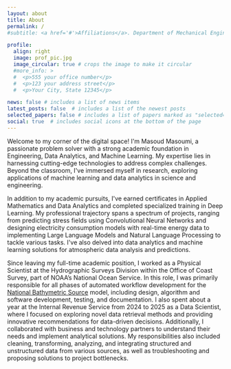 ```yaml
---
layout: about
title: About
permalink: /
#subtitle: <a href='#'>Affiliations</a>. Department of Mechanical Engineering, Manhattan College

profile:
  align: right
  image: prof_pic.jpg
  image_circular: true # crops the image to make it circular
  #more_info: >
  #  <p>555 your office number</p>
  #  <p>123 your address street</p>
  #  <p>Your City, State 12345</p>

news: false # includes a list of news items
latest_posts: false  # includes a list of the newest posts
selected_papers: false # includes a list of papers marked as "selected={true}"
social: true  # includes social icons at the bottom of the page
---
```

 
Welcome to my corner of the digital space! I'm Masoud Masoumi, a passionate problem solver with a strong academic foundation in Engineering, Data Analytics, and Machine Learning. My expertise lies in harnessing cutting-edge technologies to address complex challenges. Beyond the classroom, I've immersed myself in research, exploring applications of machine learning and data analytics in science and engineering. 

In addition to my academic pursuits, I've earned certificates in Applied Mathematics and Data Analytics and completed specialized training in Deep Learning. My professional trajectory spans a spectrum of projects, ranging from predicting stress fields using Convolutional Neural Networks and designing electricity consumption models with real-time energy data to implementing Large Language Models and Natural Language Processing to tackle various tasks. I've also delved into data analytics and machine learning solutions for atmospheric data analysis and predictions.

Since leaving my full-time academic position, I worked as a Physical Scientist at the Hydrographic Surveys Division within the Office of Coast Survey, part of NOAA’s National Ocean Service. In this role, I was primarily responsible for all phases of automated workflow development for the [National Bathymetric Source](https://registry.opendata.aws/noaa-bathymetry) model, including design, algorithm and software development, testing, and documentation. I also spent about a year at the Internal Revenue Service from 2024 to 2025 as a Data Scientist, where I focused on exploring novel data retrieval methods and providing innovative recommendations for data-driven decisions. Additionally, I collaborated with business and technology partners to understand their needs and implement analytical solutions. My responsibilities also included cleaning, transforming, analyzing, and integrating structured and unstructured data from various sources, as well as troubleshooting and proposing solutions to project bottlenecks.
